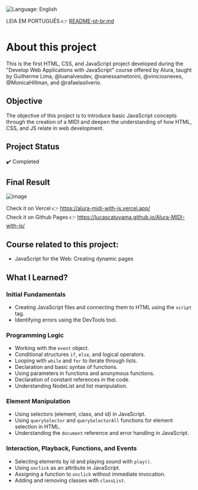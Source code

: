![Language: English](https://img.shields.io/badge/Language-English-blue.svg)

LEIA EM PORTUGUÊS 👉 [README-pt-br.md](https://github.com/LucasCatuyama/Alura-MIDI-with-js/blob/main/README-pt-br.md)

# About this project

This is the first HTML, CSS, and JavaScript project developed during the "Develop Web Applications with JavaScript" course offered by Alura, taught by Guilherme Lima, @luanalvesdev, @vanessametonini, @viniciosneves, @MonicaHillman, and @rafaelasilverio.

## Objective
The objective of this project is to introduce basic JavaScript concepts through the creation of a MIDI and deepen the understanding of how HTML, CSS, and JS relate in web development.

## Project Status
✔️ Completed

## Final Result
![image](https://github.com/LucasCatuyama/Alura-MIDI-with-js/assets/67424170/44124231-55ca-43c0-8917-b299284fe5d6)

Check it on Vercel 👉 https://alura-midi-with-js.vercel.app/ <br>
Check it on Github Pages 👉 https://lucascatuyama.github.io/Alura-MIDI-with-js/

## Course related to this project:
- JavaScript for the Web: Creating dynamic pages

## What I Learned?

### Initial Fundamentals
- Creating JavaScript files and connecting them to HTML using the `script` tag.
- Identifying errors using the DevTools tool.

### Programming Logic
- Working with the `event` object.
- Conditional structures `if`, `else`, and logical operators.
- Looping with `while` and `for` to iterate through lists.
- Declaration and basic syntax of functions.
- Using parameters in functions and anonymous functions.
- Declaration of constant references in the code.
- Understanding NodeList and list manipulation.

### Element Manipulation
- Using selectors (element, class, and id) in JavaScript.
- Using `querySelector` and `querySelectorAll` functions for element selection in HTML.
- Understanding the `document` reference and error handling in JavaScript.

### Interaction, Playback, Functions, and Events
- Selecting elements by id and playing sound with `play()`.
- Using `onclick` as an attribute in JavaScript.
- Assigning a function to `onclick` without immediate invocation.
- Adding and removing classes with `classList`.
